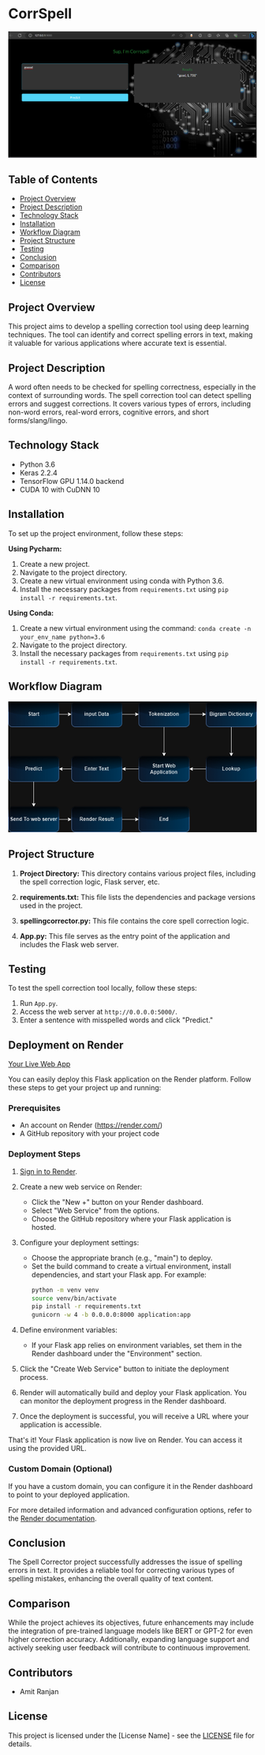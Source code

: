 # CorrSpell
![Frontend](https://github.com/AmitRanjan235/corrspell/blob/7528c5c3cd6f184fe894e67093687dc8035bd971/frontend.png)

## Table of Contents
- [Project Overview](#project-overview)
- [Project Description](#project-description)
- [Technology Stack](#technology-stack)
- [Installation](#installation)
- [Workflow Diagram](#workflow-diagram)
- [Project Structure](#project-structure)
- [Testing](#testing)
- [Conclusion](#conclusion)
- [Comparison](#comparison)
- [Contributors](#contributors)
- [License](#license)

## Project Overview
This project aims to develop a spelling correction tool using deep learning techniques. The tool can identify and correct spelling errors in text, making it valuable for various applications where accurate text is essential.

## Project Description
A word often needs to be checked for spelling correctness, especially in the context of surrounding words. The spell correction tool can detect spelling errors and suggest corrections. It covers various types of errors, including non-word errors, real-word errors, cognitive errors, and short forms/slang/lingo.

## Technology Stack
- Python 3.6
- Keras 2.2.4
- TensorFlow GPU 1.14.0 backend
- CUDA 10 with CuDNN 10

## Installation
To set up the project environment, follow these steps:

**Using Pycharm:**
1. Create a new project.
2. Navigate to the project directory.
3. Create a new virtual environment using conda with Python 3.6.
4. Install the necessary packages from `requirements.txt` using `pip install -r requirements.txt`.

**Using Conda:**
1. Create a new virtual environment using the command: `conda create -n your_env_name python=3.6`
2. Navigate to the project directory.
3. Install the necessary packages from `requirements.txt` using `pip install -r requirements.txt`.

## Workflow Diagram
![Workflow Diagram](https://github.com/AmitRanjan235/corrspell/blob/d06fdb999128f873d5155cade78b449f2b2fb6ba/architecture.drawio.png)


## Project Structure
1. **Project Directory:** This directory contains various project files, including the spell correction logic, Flask server, etc.

2. **requirements.txt:** This file lists the dependencies and package versions used in the project.

3. **spellingcorrector.py:** This file contains the core spell correction logic.

4. **App.py:** This file serves as the entry point of the application and includes the Flask web server.

## Testing
To test the spell correction tool locally, follow these steps:

1. Run `App.py`.
2. Access the web server at `http://0.0.0.0:5000/`.
3. Enter a sentence with misspelled words and click "Predict."

## Deployment on Render
[Your Live Web App](https://spelling-corrector.onrender.com/)

You can easily deploy this Flask application on the Render platform. Follow these steps to get your project up and running:

### Prerequisites

- An account on Render (https://render.com/)
- A GitHub repository with your project code

### Deployment Steps

1. [Sign in to Render](https://render.com/).

2. Create a new web service on Render:
   - Click the "New +" button on your Render dashboard.
   - Select "Web Service" from the options.
   - Choose the GitHub repository where your Flask application is hosted.

3. Configure your deployment settings:
   - Choose the appropriate branch (e.g., "main") to deploy.
   - Set the build command to create a virtual environment, install dependencies, and start your Flask app. For example:
     ```bash
     python -m venv venv
     source venv/bin/activate
     pip install -r requirements.txt
     gunicorn -w 4 -b 0.0.0.0:8000 application:app
     ```

4. Define environment variables:
   - If your Flask app relies on environment variables, set them in the Render dashboard under the "Environment" section.

5. Click the "Create Web Service" button to initiate the deployment process.

6. Render will automatically build and deploy your Flask application. You can monitor the deployment progress in the Render dashboard.

7. Once the deployment is successful, you will receive a URL where your application is accessible.

That's it! Your Flask application is now live on Render. You can access it using the provided URL.

### Custom Domain (Optional)

If you have a custom domain, you can configure it in the Render dashboard to point to your deployed application.

For more detailed information and advanced configuration options, refer to the [Render documentation](https://render.com/docs/deploy-flask).


## Conclusion
The Spell Corrector project successfully addresses the issue of spelling errors in text. It provides a reliable tool for correcting various types of spelling mistakes, enhancing the overall quality of text content.

## Comparison
While the project achieves its objectives, future enhancements may include the integration of pre-trained language models like BERT or GPT-2 for even higher correction accuracy. Additionally, expanding language support and actively seeking user feedback will contribute to continuous improvement.

## Contributors
- Amit Ranjan

## License
This project is licensed under the [License Name] - see the [LICENSE](LICENSE) file for details.
